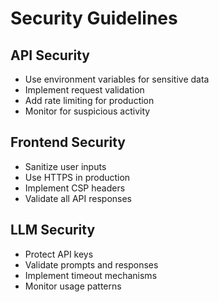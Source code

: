 # Security Guidelines

## API Security
- Use environment variables for sensitive data
- Implement request validation
- Add rate limiting for production
- Monitor for suspicious activity

## Frontend Security
- Sanitize user inputs
- Use HTTPS in production
- Implement CSP headers
- Validate all API responses

## LLM Security
- Protect API keys
- Validate prompts and responses
- Implement timeout mechanisms
- Monitor usage patterns
